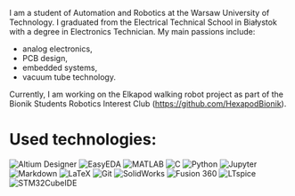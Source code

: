 I am a student of Automation and Robotics at the Warsaw University of Technology. I graduated from the Electrical Technical School in Białystok with a degree in Electronics Technician. My main passions include:

- analog electronics,
- PCB design,
- embedded systems,
- vacuum tube technology.

Currently, I am working on the Elkapod walking robot project as part of the Bionik Students Robotics Interest Club (https://github.com/HexapodBionik).


# Used technologies:
![Altium Designer](https://img.shields.io/badge/Altium_Designer-%23A5915F.svg?style=for-the-badge&logo=altiumdesigner&logoColor=white)
![EasyEDA](https://img.shields.io/badge/EasyEDA-%23009DE2.svg?style=for-the-badge&logo=easyeda&logoColor=white)
![MATLAB](https://img.shields.io/badge/MATLAB-%23FF6F00.svg?style=for-the-badge&logo=mathworks&logoColor=white)
![C](https://img.shields.io/badge/c-%2300599C.svg?style=for-the-badge&logo=c&logoColor=white)
![Python](https://img.shields.io/badge/python-3670A0?style=for-the-badge&logo=python&logoColor=ffdd54)
![Jupyter](https://img.shields.io/badge/Jupyter-%23F37626.svg?style=for-the-badge&logo=jupyter&logoColor=white)
![Markdown](https://img.shields.io/badge/Markdown-%23000000.svg?style=for-the-badge&logo=markdown&logoColor=white)
![LaTeX](https://img.shields.io/badge/LaTeX-%23008080.svg?style=for-the-badge&logo=latex&logoColor=white)
![Git](https://img.shields.io/badge/git-%23F05033.svg?style=for-the-badge&logo=git&logoColor=white)
![SolidWorks](https://img.shields.io/badge/SolidWorks-%23FF0000.svg?style=for-the-badge&logo=dassaultsystemes&logoColor=white)
![Fusion 360](https://img.shields.io/badge/Fusion_360-%23F77F00.svg?style=for-the-badge&logo=autodesk&logoColor=white)
![LTspice](https://img.shields.io/badge/LTspice-%23A43731.svg?style=for-the-badge&logo=analogdevices&logoColor=white)
![STM32CubeIDE](https://img.shields.io/badge/STM32CubeIDE-%230073c7.svg?style=for-the-badge&logo=stmicroelectronics&logoColor=white)

<!---
# GitHub statistics:
![](https://github-readme-stats.vercel.app/api?username=psienkie&theme=dark&hide_border=false&include_all_commits=true&count_private=false)<br/>
![](https://nirzak-streak-stats.vercel.app/?user=psienkie&theme=dark&hide_border=false)<br/>
![](https://github-readme-stats.vercel.app/api/top-langs/?username=psienkie&theme=dark&hide_border=false&include_all_commits=true&count_private=false&layout=compact)

---
[![](https://visitcount.itsvg.in/api?id=psienkie&icon=0&color=0)](https://visitcount.itsvg.in)
-->

